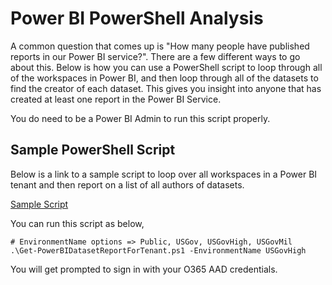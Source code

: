 # Power BI PowerShell Analysis

A common question that comes up is "How many people have published reports in our Power BI service?".  There are a few different ways to go about this.  Below is how you can use a PowerShell script to loop through all of the workspaces in Power BI, and then loop through all of the datasets to find the creator of each dataset.  This gives you insight into anyone that has created at least one report in the Power BI Service.

You do need to be a Power BI Admin to run this script properly.

## Sample PowerShell Script

Below is a link to a sample script to loop over all workspaces in a Power BI tenant and then report on a list of all authors of datasets.

[Sample Script](Scripts/Get-PowerBIDatasetReportForTenant.ps1)

You can run this script as below,

````
# EnvironmentName options => Public, USGov, USGovHigh, USGovMil
.\Get-PowerBIDatasetReportForTenant.ps1 -EnvironmentName USGovHigh
````

You will get prompted to sign in with your O365 AAD credentials.  